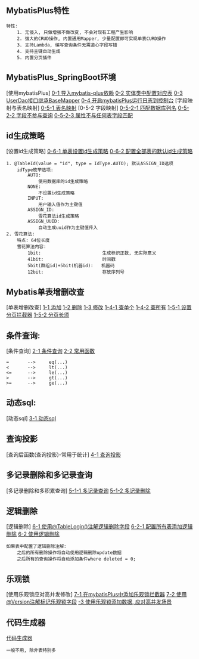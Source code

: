 ## MybatisPlus特性
    特性:
        1. 无侵入, 只做增强不做改变, 不会对现有工程产生影响
        2. 强大的CRUD操作, 内置通用Mapper, 少量配置即可实现单表CURD操作
        3. 支持Lambda, 编写查询条件无需道心字段写错
        4. 支持主键自动生成
        5. 内置分页插件

## MybatisPlus_SpringBoot环境
[使用mybatisPlus]
    [0-1 导入mybatis-plus依赖](../pom.xml)
    [0-2 实体类中配置对应表](./main/java/com/hui/domain/User.java)
    [0-3 UserDao接口继承BaseMapper<User>](./main/java/com/hui/dao/UserDao.java)
    [0-4 开启mybatisPlus运行日志到控制台](./main/resources/application.yml)
[字段映射与表名映射]
    [0-5-1 表名映射](./main/java/com/hui/domain/User.java)
[0-5-2 字段映射]
    [0-5-2-1 匹配数据库列名](./main/java/com/hui/domain/User.java)
    [0-5-2-2 字段不参与查询](./main/java/com/hui/domain/User.java)
    [0-5-2-3 属性不与任何表字段匹配](./main/java/com/hui/domain/User.java)
    
## id生成策略
[设置id生成策略]
    [0-6-1 单表设置id生成策略](./main/java/com/hui/domain/User.java)
    [0-6-2 配置全部表的默认id生成策略](./main/resources/application.yml)
    
    1. @TableId(value = "id", type = IdType.AUTO); 默认ASSIGN_ID选项
        idType枚举选项:
            AUTO:
                使用数据库的id生成策略
            NONE:
                不设置id生成策略
            INPUT:
                用户输入值作为主键值
            ASSIGN_ID:
                雪花算法id生成策略
            ASSIGN_UUID:
                自动生成uuid作为主键值传入
    2. 雪花算法:
        特点: 64位长度
        雪花算法内容:
            1bit:                       生成标识正数, 无实际意义
            41bit:                      时间戳
            5bit(群组id)+5bit(机器id):   机器码
            12bit:                      存放序列号     
            
## Mybatis单表增删改查
[单表增删改查]
    [1-1 添加](./main/java/com/hui/service/UserService.java)
    [1-2 删除](./main/java/com/hui/service/UserService.java)
    [1-3 修改](./main/java/com/hui/service/UserService.java)
    [1-4-1 查单个](./main/java/com/hui/service/UserService.java)
    [1-4-2 查所有](./main/java/com/hui/service/UserService.java)
    [1-5-1 设置分页拦截器](./main/java/com/hui/config/MybatisPlusConfig.java)
    [1-5-2 分页长须](./main/java/com/hui/service/UserService.java)
    
## 条件查询:
[条件查询]
    [2-1 条件查询](./main/java/com/hui/service/UserService.java)
    [2-2 常用函数](./main/java/com/hui/service/UserService.java)
    
    =       -->     eq(...)
    <       -->     lt(...)
    <=      -->     le(...)
    >       -->     gt(...)
    >=      -->     ge(...)
    
    
## 动态sql:
[动态sql]
    [3-1 动态sql](./main/java/com/hui/service/UserService.java)

## 查询投影
[查询后函数(查询投影)-常用于统计]
    [4-1 查询投影](./main/java/com/hui/service/UserService.java)

## 多记录删除和多记录查询
[多记录删除和多积累查询]
    [5-1-1 多记录查询](./main/java/com/hui/service/UserService.java)
    [5-1-2 多记录删除](./main/java/com/hui/service/UserService.java)

## 逻辑删除
[逻辑删除]
    [6-1 使用@TableLogin()注解逻辑删除字段](./main/java/com/hui/domain/User.java)
        [6-2-1 配置所有表添加逻辑删除](./main/resources/application.yml)
    [6-2 使用逻辑删除](./main/java/com/hui/service/UserService.java)

    如果表中配置了逻辑删除注解:
        之后的所有删除操作将自动使用逻辑删除update数据
        之后所有的查询操作将自动添加条件where deleted = 0;
        
## 乐观锁
[使用乐观锁应对高并发修改]
    [7-1 在mybatisPlus中添加乐观锁拦截器](./main/java/com/hui/config/MybatisPlusConfig.java)
    [7-2 使用@Version注解标记乐观锁字段](./main/java/com/hui/domain/User.java)
    [ -3 使用乐观锁添加数据, 应对高并发场景](./main/java/com/hui/service/UserService.java)

## 代码生成器
[代码生成器](https://www.bilibili.com/video/BV1Fi4y1S7ix?p=118&spm_id_from=pageDriver&vd_source=d2a76462ea1d3d324c39a4a05c5ed548)
    
    一般不用, 除非表特别多
